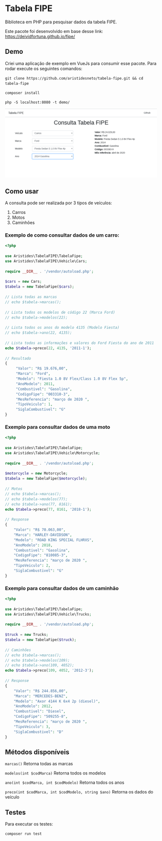Tabela FIPE
===========

Biblioteca em PHP para pesquisar dados da tabela FIPE.

Este pacote foi desenvolvido em base desse link: https://deividfortuna.github.io/fipe/

## Demo

Criei uma aplicação de exemplo em VueJs para consumir esse pacote. Para rodar execute os seguintes comandos:

`git clone https://github.com/aristidesneto/tabela-fipe.git && cd tabela-fipe`

`composer install`

`php -S localhost:8080 -t demo/`

![APP Tabela FIPE](demo/img/tabela-fipe.png)

## Como usar

A consulta pode ser realizada por 3 tipos de veículos:

1. Carros
2. Motos
3. Caminhões

### Exemplo de como consultar dados de um carro:

```php
<?php

use Aristides\TabelaFIPE\TabelaFipe;
use Aristides\TabelaFIPE\Vehicle\Cars;

require __DIR__ . '/vendor/autoload.php';

$cars = new Cars;
$tabela = new TabelaFipe($cars);

// Lista todas as marcas
// echo $tabela->marcas();

// Lista todos os modelos de código 22 (Marca Ford)
// echo $tabela->modelos(22);

// Lista todos os anos do modelo 4135 (Modelo Fiesta)
// echo $tabela->ano(22, 4135);

// Lista todos as informações e valores do Ford Fiesta do ano de 2011
echo $tabela->preco(22, 4135, '2011-1');

// Resultado
{
     "Valor": "R$ 19.676,00",
     "Marca": "Ford",
     "Modelo": "Fiesta 1.0 8V Flex/Class 1.0 8V Flex 5p",
     "AnoModelo": 2011,
     "Combustivel": "Gasolina",
     "CodigoFipe": "003310-3",
     "MesReferencia": "março de 2020 ",
     "TipoVeiculo": 1,
     "SiglaCombustivel": "G"
}
```

### Exemplo para consultar dados de uma moto

```php
<?php

use Aristides\TabelaFIPE\TabelaFipe;
use Aristides\TabelaFIPE\Vehicle\Motorcycle;

require __DIR__ . '/vendor/autoload.php';

$motorcycle = new Motorcycle;
$tabela = new TabelaFipe($motorcycle);

// Motos
// echo $tabela->marcas();
// echo $tabela->modelos(77);
// echo $tabela->ano(77, 8161);
echo $tabela->preco(77, 8161, '2018-1');

// Response
{
    "Valor": "R$ 70.063,00",
    "Marca": "HARLEY-DAVIDSON",
    "Modelo": "ROAD KING SPECIAL FLHRXS",
    "AnoModelo": 2018,
    "Combustivel": "Gasolina",
    "CodigoFipe": "810085-3",
    "MesReferencia": "março de 2020 ",
    "TipoVeiculo": 2,
    "SiglaCombustivel": "G"
}
```

### Exemplo para consultar dados de um caminhão

```php
<?php

use Aristides\TabelaFIPE\TabelaFipe;
use Aristides\TabelaFIPE\Vehicle\Trucks;

require __DIR__ . '/vendor/autoload.php';

$truck = new Trucks;
$tabela = new TabelaFipe($truck);

// Caminhões
// echo $tabela->marcas();
// echo $tabela->modelos(109);
// echo $tabela->ano(109, 4052);
echo $tabela->preco(109, 4052, '2012-3');

// Response
{
    "Valor": "R$ 244.856,00",
    "Marca": "MERCEDES-BENZ",
    "Modelo": "Axor 4144 K 6x4 2p (diesel)",
    "AnoModelo": 2012,
    "Combustivel": "Diesel",
    "CodigoFipe": "509255-8",
    "MesReferencia": "março de 2020 ",
    "TipoVeiculo": 3,
    "SiglaCombustivel": "D"
}
```

## Métodos disponíveis

`marcas()` Retorna todas as marcas

`modelos(int $codMarca)` Retorna todos os modelos

`ano(int $codMarca, int $codModelo)` Retorna todos os anos

`preco(int $codMarca, int $codModelo, string $ano)` Retorna os dados do veículo

## Testes

Para executar os testes:

`composer run test`
